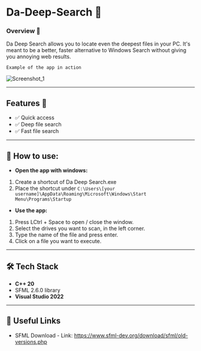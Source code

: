 # Da-Deep-Search 🔎

### **Overview 🎯**
Da Deep Search allows you to locate even the deepest files in your PC. 
It's meant to be a better, faster alternative to Windows Search without giving you annoying web results. 

`Example of the app in action`

![Screenshot_1](https://github.com/user-attachments/assets/de2cf0c3-bc8c-4306-bf67-dbdeff81a620)

---

## Features 📑

- ✅ Quick access
- ✅ Deep file search  
- ✅ Fast file search

---

## 💁 How to use:
- **Open the app with windows:**
1. Create a shortcut of Da Deep Search.exe
2. Place the shortcut under `C:\Users\[your username]\AppData\Roaming\Microsoft\Windows\Start Menu\Programs\Startup`
    
- **Use the app:**
1. Press LCtrl + Space to open / close the window.
2. Select the drives you want to scan, in the left corner.
3. Type the name of the file and press enter.
4. Click on a file you want to execute.

---

## 🛠️ Tech Stack  
- **C++ 20**
- SFML 2.6.0 library
- **Visual Studio 2022**

---

## 🔗 Useful Links  
- SFML Download - Link: https://www.sfml-dev.org/download/sfml/old-versions.php
